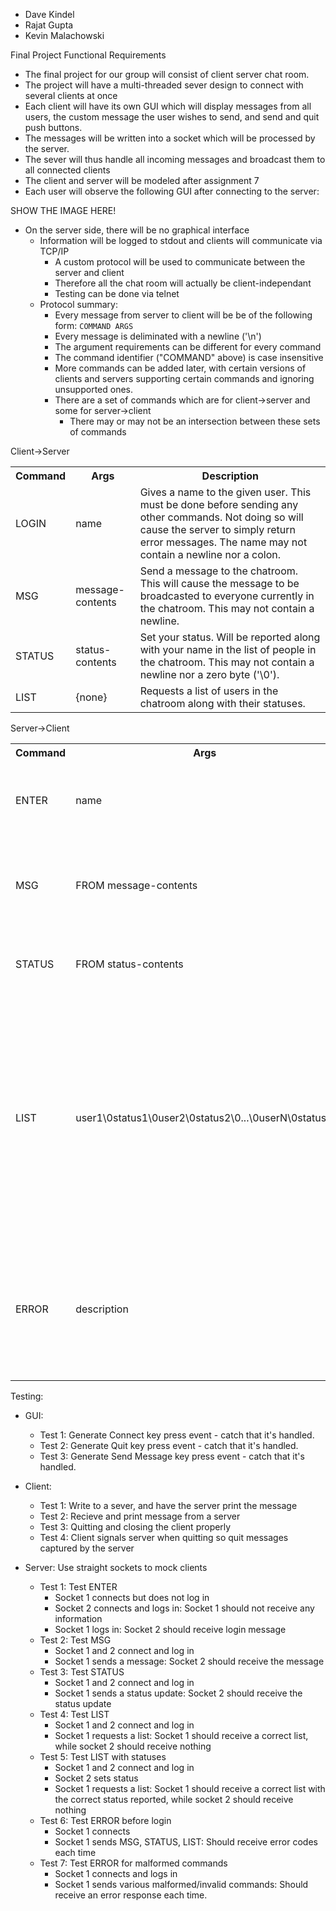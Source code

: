 - Dave Kindel
- Rajat Gupta
- Kevin Malachowski

Final Project Functional Requirements

*	The final project for our group will consist of client server chat room. 
*	The project will have a multi-threaded sever design to connect with several clients at once
*	Each client will have its own GUI which will display messages from all users, the custom message the user wishes to send, and send and quit push buttons. 
*	The messages will be written into a socket which will be processed by the server. 
*	The sever will thus handle all incoming messages and broadcast them to all connected clients
*	The client and server will be modeled after assignment 7
*	Each user will observe the following GUI after connecting to the server:

SHOW THE IMAGE HERE!


* On the server side, there will be no graphical interface
   * Information will be logged to stdout and clients will communicate via TCP/IP
      * A custom protocol will be used to communicate between the server and client
      * Therefore all the chat room will actually be client-independant
      * Testing can be done via telnet
   * Protocol summary:
     * Every message from server to client will be be of the following form:
       `COMMAND ARGS`
     * Every message is deliminated with a newline ('\n')
     * The argument requirements can be different for every command
     * The command identifier ("COMMAND" above) is case insensitive
     * More commands can be added later, with certain versions of clients and servers supporting certain commands and ignoring unsupported ones.
     * There are a set of commands which are for client->server and some for server->client
       * There may or may not be an intersection between these sets of commands


Client->Server
<table>
<tr><th>Command</th><th>Args</th><th>Description</th></tr>
<tr><td>LOGIN</td><td>name</td><td>Gives a name to the given user. This must be done before sending any other commands. Not doing so will cause the server to simply return error messages. The name may not contain a newline nor a colon.</td></tr>
<tr><td>MSG</td><td>message-contents</td><td>Send a message to the chatroom. This will cause the message to be broadcasted to everyone currently in the chatroom. This may not contain a newline.</td></tr>
<tr><td>STATUS</td><td>status-contents</td><td>Set your status. Will be reported along with your name in the list of people in the chatroom. This may not contain a newline nor a zero byte ('\0').</td></tr>
<tr><td>LIST</td><td>{none}</td><td>Requests a list of users in the chatroom along with their statuses.</td></tr>
</table>

Server->Client
<table>
<tr><th>Command</th><th>Args</th><th>Description</th></tr>
<tr><td>ENTER</td><td>name</td><td>Notifies users about a user entering the chatroom.</td></tr>
<tr><td>MSG</td><td>FROM message-contents</td><td>Notifies users about a user sending a message to the chatroom</td></tr>
<tr><td>STATUS</td><td>FROM status-contents</td><td>Notifies users about a user changing their status</td></tr>
<tr><td>LIST</td><td>user1\0status1\0user2\0status2\0...\0userN\0statusN</td><td>Represents a list of users currently in the chatroom along with their current statuses. Note that the `\0' in the args is the zero byte and is used to delimit statuses and users.</td></tr>
<tr><td>ERROR</td><td>description</td><td>Represents some sort of error from a client command. The description will describe what's up</td></tr>
</table>



Testing:

- GUI:
  - Test 1: Generate Connect key press event - catch that it's handled.
  - Test 2: Generate Quit key press event - catch that it's handled.
  - Test 3: Generate Send Message key press event - catch that it's handled.
  

- Client:
  - Test 1: Write to a sever, and have the server print the message
  - Test 2: Recieve and print message from a server
  - Test 3: Quitting and closing the client properly
  - Test 4: Client signals server when quitting so quit messages captured by the server
  
- Server: Use straight sockets to mock clients
  - Test 1: Test ENTER
    * Socket 1 connects but does not log in
    * Socket 2 connects and logs in: Socket 1 should not receive any information
    * Socket 1 logs in: Socket 2 should receive login message
  - Test 2: Test MSG
    * Socket 1 and 2 connect and log in
    * Socket 1 sends a message: Socket 2 should receive the message
  - Test 3: Test STATUS
    * Socket 1 and 2 connect and log in
    * Socket 1 sends a status update: Socket 2 should receive the status update
  - Test 4: Test LIST
    * Socket 1 and 2 connect and log in
    * Socket 1 requests a list: Socket 1 should receive a correct list, while socket 2 should receive nothing
  - Test 5: Test LIST with statuses
    * Socket 1 and 2 connect and log in
    * Socket 2 sets status
    * Socket 1 requests a list: Socket 1 should receive a correct list with the correct status reported, while socket 2 should receive nothing
  - Test 6: Test ERROR before login
    * Socket 1 connects
    * Socket 1 sends MSG, STATUS, LIST: Should receive error codes each time
  - Test 7: Test ERROR for malformed commands
    * Socket 1 connects and logs in
    * Socket 1 sends various malformed/invalid commands: Should receive an error response each time.

